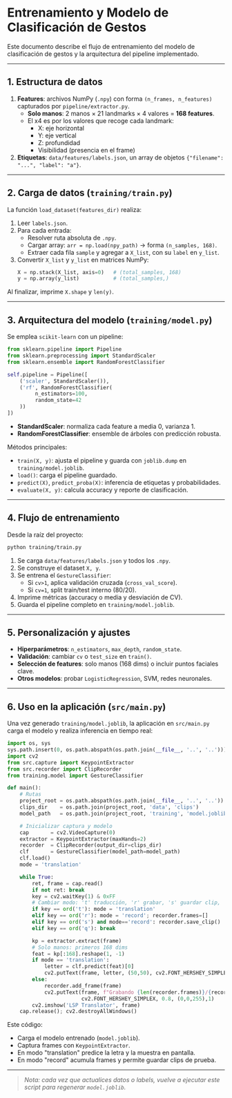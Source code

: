 # Entrenamiento y Modelo de Clasificación de Gestos

Este documento describe el flujo de entrenamiento del modelo de clasificación de gestos y la arquitectura del pipeline implementado.

---

## 1. Estructura de datos

1. **Features**: archivos NumPy (`.npy`) con forma `(n_frames, n_features)` capturados por `pipeline/extractor.py`.  
   - **Solo manos**: 2 manos × 21 landmarks × 4 valores = **168 features**.
   - El x4 es por los valores que recoge cada landmark:
     - X: eje horizontal
     - Y: eje vertical
     - Z: profundidad
     - Visibilidad (presencia en el frame)
2. **Etiquetas**: `data/features/labels.json`, un array de objetos `{"filename": "...", "label": "a"}`.

---

## 2. Carga de datos (`training/train.py`)

La función `load_dataset(features_dir)` realiza:

1. Leer `labels.json`.  
2. Para cada entrada:
   - Resolver ruta absoluta de `.npy`.  
   - Cargar array: `arr = np.load(npy_path)` → forma `(n_samples, 168)`.  
   - Extraer cada fila `sample` y agregar a `X_list`, con su `label` en `y_list`.
3. Convertir `X_list` y `y_list` en matrices NumPy:
   ```python
   X = np.stack(X_list, axis=0)   # (total_samples, 168)
   y = np.array(y_list)           # (total_samples,)
   ```

Al finalizar, imprime `X.shape` y `len(y)`.

---

## 3. Arquitectura del modelo (`training/model.py`)

Se emplea `scikit-learn` con un pipeline:

```python
from sklearn.pipeline import Pipeline
from sklearn.preprocessing import StandardScaler
from sklearn.ensemble import RandomForestClassifier

self.pipeline = Pipeline([
    ('scaler', StandardScaler()),
    ('rf', RandomForestClassifier(
         n_estimators=100,
         random_state=42
    ))
])
```

- **StandardScaler**: normaliza cada feature a media 0, varianza 1.
- **RandomForestClassifier**: ensemble de árboles con predicción robusta.

Métodos principales:
- `train(X, y)`: ajusta el pipeline y guarda con `joblib.dump` en `training/model.joblib`.
- `load()`: carga el pipeline guardado.
- `predict(X)`, `predict_proba(X)`: inferencia de etiquetas y probabilidades.
- `evaluate(X, y)`: calcula accuracy y reporte de clasificación.

---

## 4. Flujo de entrenamiento

Desde la raíz del proyecto:

```bash
python training/train.py
```

1. Se carga `data/features/labels.json` y todos los `.npy`.  
2. Se construye el dataset `X, y`.  
3. Se entrena el `GestureClassifier`:
   - Si `cv>1`, aplica validación cruzada (`cross_val_score`).  
   - Si `cv=1`, split train/test interno (80/20).
4. Imprime métricas (accuracy o media y desviación de CV).  
5. Guarda el pipeline completo en `training/model.joblib`.

---

## 5. Personalización y ajustes

- **Hiperparámetros**: `n_estimators`, `max_depth`, `random_state`.  
- **Validación**: cambiar `cv` o `test_size` en `train()`.  
- **Selección de features**: solo manos (168 dims) o incluir puntos faciales clave.  
- **Otros modelos**: probar `LogisticRegression`, SVM, redes neuronales.

---

## 6. Uso en la aplicación (`src/main.py`)

Una vez generado `training/model.joblib`, la aplicación en `src/main.py` carga el modelo y realiza inferencia en tiempo real:

```python
import os, sys
sys.path.insert(0, os.path.abspath(os.path.join(__file__, '..', '..')))
import cv2
from src.capture import KeypointExtractor
from src.recorder import ClipRecorder
from training.model import GestureClassifier

def main():
    # Rutas
    project_root = os.path.abspath(os.path.join(__file__, '..', '..'))
    clips_dir    = os.path.join(project_root, 'data', 'clips')
    model_path   = os.path.join(project_root, 'training', 'model.joblib')

    # Inicializar captura y modelo
    cap       = cv2.VideoCapture(0)
    extractor = KeypointExtractor(maxHands=2)
    recorder  = ClipRecorder(output_dir=clips_dir)
    clf       = GestureClassifier(model_path=model_path)
    clf.load()
    mode = 'translation'

    while True:
        ret, frame = cap.read()
        if not ret: break
        key = cv2.waitKey(1) & 0xFF
        # Cambiar modo: 't' traducción, 'r' grabar, 's' guardar clip, 'q' salir
        if key == ord('t'): mode = 'translation'
        elif key == ord('r'): mode = 'record'; recorder.frames=[]
        elif key == ord('s') and mode=='record': recorder.save_clip()
        elif key == ord('q'): break

        kp = extractor.extract(frame)
        # Solo manos: primeros 168 dims
        feat = kp[:168].reshape(1, -1)
        if mode == 'translation':
            letter = clf.predict(feat)[0]
            cv2.putText(frame, letter, (50,50), cv2.FONT_HERSHEY_SIMPLEX, 1.5, (0,255,0), 2)
        else:
            recorder.add_frame(frame)
            cv2.putText(frame, f"Grabando {len(recorder.frames)}/{recorder.max_frames}", (50,50),
                        cv2.FONT_HERSHEY_SIMPLEX, 0.8, (0,0,255),1)
        cv2.imshow('LSP Translator', frame)
    cap.release(); cv2.destroyAllWindows()
```

Este código:
- Carga el modelo entrenado (`model.joblib`).
- Captura frames con `KeypointExtractor`.
- En modo "translation" predice la letra y la muestra en pantalla.
- En modo "record" acumula frames y permite guardar clips de prueba.

---

> _Nota: cada vez que actualices datos o labels, vuelve a ejecutar este script para regenerar `model.joblib`._
